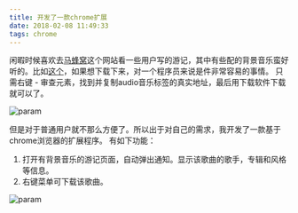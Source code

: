 ```yaml
---
title: 开发了一款chrome扩展
date: 2018-02-08 11:49:33
tags: chrome
---
```


[1]:/images/180208_chrome-plugin-mafengwo/1.png
[2]:/images/180208_chrome-plugin-mafengwo/2.gif

<!--more-->

闲暇时候喜欢去[马蜂窝](http://www.mafengwo.cn/)这个网站看一些用户写的游记，其中有些配的背景音乐蛮好听的。比如[这个](http://www.mafengwo.cn/i/8332498.html)，如果想下载下来，对一个程序员来说是件非常容易的事情。
只需右键 - 审查元素，找到并复制audio音乐标签的真实地址，最后用下载软件下载就可以了。

![param][1]

但是对于普通用户就不那么方便了。所以出于对自己的需求，我开发了一款基于chrome浏览器的扩展程序。
有如下功能：
1. 打开有背景音乐的游记页面，自动弹出通知。显示该歌曲的歌手，专辑和风格等信息。
2. 右键菜单可下载该歌曲。

![param][2]